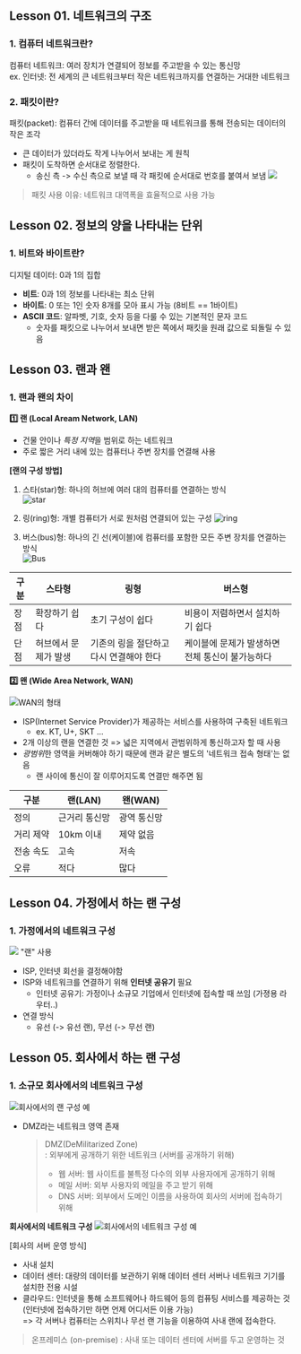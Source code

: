 ## Lesson 01. 네트워크의 구조
### 1. 컴퓨터 네트워크란?
컴퓨터 네트워크: 여러 장치가 연결되어 정보를 주고받을 수 있는 통신망  
ex. 인터넷: 전 세계의 큰 네트워크부터 작은 네트워크까지를 연결하는 거대한 네트워크

### 2. 패킷이란?
패킷(packet): 컴퓨터 간에 데이터를 주고받을 때 네트워크를 통해 전송되는 데이터의 작은 조각  
- 큰 데이터가 있더라도 작게 나누어서 보내는 게 원칙
- 패킷이 도착하면 순서대로 정렬한다.
  - 송신 측 -> 수신 측으로 보낼 때 각 패킷에 순서대로 번호를 붙여서 보냄
    ![](https://github.com/user-attachments/assets/69572c43-64ae-41ad-95f1-d152c0a7682d)
> 패킷 사용 이유: 네트워크 대역폭을 효율적으로 사용 가능


## Lesson 02. 정보의 양을 나타내는 단위
### 1. 비트와 바이트란?
디지털 데이터: 0과 1의 집합
- **비트**: 0과 1의 정보를 나타내는 최소 단위
- **바이트**: 0 또는 1인 숫자 8개를 모아 표시 가능 (8비트 == 1바이트)  
- **ASCII 코드**: 알파벳, 기호, 숫자 등을 다룰 수 있는 기본적인 문자 코드
  - 숫자를 패킷으로 나누어서 보내면 받은 쪽에서 패킷을 원래 값으로 되돌릴 수 있음

## Lesson 03. 랜과 왠
### 1. 랜과 왠의 차이
**1️⃣ 랜 (Local Aream Network, LAN)**  
- 건물 안이나 *특정 지역*을 범위로 하는 네트워크
- 주로 짧은 거리 내에 있는 컴퓨터나 주변 장치를 연결해 사용  

  
**[랜의 구성 방법]**
1. 스타(star)형: 하나의 허브에 여러 대의 컴퓨터를 연결하는 방식  
   ![star](https://github.com/user-attachments/assets/540e925f-5647-47a3-918b-dc9279a1f183)
   
2. 링(ring)형: 개별 컴퓨터가 서로 원처럼 연결되어 있는 구성
    ![ring](https://github.com/user-attachments/assets/f416d2ef-2b7c-4032-8b84-4f306cf117e6)
3. 버스(bus)형: 하나의 긴 선(케이블)에 컴퓨터를 포함한 모든 주변 장치를 연결하는 방식  
   ![Bus](https://github.com/user-attachments/assets/6666a1e9-b2a6-4973-b048-02228d8e49cf)
   
|구분|스타형|링형|버스형|
|------|---|---|---|
|장점|확장하기 쉽다|초기 구성이 쉽다|비용이 저렴하면서 설치하기 쉽다|
|단점|허브에서 문제가 발생|기존의 링을 절단하고 다시 연결해야 한다|케이블에 문제가 발생하면 전체 통신이 불가능하다


**2️⃣ 왠 (Wide Area Network, WAN)**

![WAN의 형태](https://github.com/user-attachments/assets/6bff333b-a5c4-42a8-86e4-651f837619b9)
- ISP(Internet Service Provider)가 제공하는 서비스를 사용하여 구축된 네트워크
  - ex. KT, U+, SKT ... 
- 2개 이상의 랜을 연결한 것 => 넓은 지역에서 관범위하게 통신하고자 할 때 사용
- *광범위*한 영역을 커버해야 하기 때문에 랜과 같은 별도의 '네트워크 접속 형태'는 없음
  - 랜 사이에 통신이 잘 이루어지도록 연결만 해주면 됨

|구분|랜(LAN)|왠(WAN)|
|--|--|--|
|정의|근거리 통신망|광역 통신망|
|거리 제약|10km 이내|제약 없음|
|전송 속도|고속|저속|
|오류|적다|많다|

## Lesson 04. 가정에서 하는 랜 구성
### 1. 가정에서의 네트워크 구성
![](https://github.com/user-attachments/assets/135e8af0-be00-4797-910f-8dd624909dd1)
"랜" 사용
- ISP, 인터넷 회선을 결정해야함
- ISP와 네트워크를 연결하기 위해 **인터넷 공유기** 필요
  - 인터넷 공유기: 가정이나 소규모 기업에서 인터넷에 접속할 때 쓰임 (가졍용 라우터..)
- 연결 방식
  - 유선 (-> 유선 랜), 무선 (-> 무선 랜)

## Lesson 05. 회사에서 하는 랜 구성
### 1. 소규모 회사에서의 네트워크 구성
![회사에서의 랜 구성 예](https://github.com/user-attachments/assets/7f06e6a2-6817-40ba-af66-03946ef55775)
- DMZ라는 네트워크 영역 존재
    > DMZ(DeMilitarized Zone)  
    > : 외부에게 공개하기 위한 네트워크 (서버를 공개하기 위해)
    > - 웹 서버: 웹 사이트를 불특정 다수의 외부 사용자에게 공개하기 위해
    > - 메일 서버: 외부 사용자외 메일을 주고 받기 위해
    > - DNS 서버: 외부에서 도메인 이름을 사용하여 회사의 서버에 접속하기 위해

**회사에서의 네트워크 구성**
![회사에서의 네트워크 구성 예](https://github.com/user-attachments/assets/a1e6c493-a2d6-4aae-8b0a-aa6f4a631f02)

[회사의 서버 운영 방식]
- 사내 설치
- 데이터 센터: 대량의 데이터를 보관하기 위해 데이터 센터 서버나 네트워크 기기를 설치한 전용 시설
- 클라우드: 인터넷을 통해 소프트웨어나 하드웨어 등의 컴퓨팅 서비스를 제공하는 것 (인터넷에 접속하기만 하면 언제 어디서든 이용 가능)  
=> 각 서버나 컴퓨터는 스위치나 무선 랜 기능을 이용하여 사내 랜에 접속한다.

> 온프레미스 (on-premise)
> : 사내 또는 데이터 센터에 서버를 두고 운영하는 것